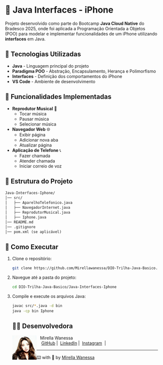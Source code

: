 # 📱 Java Interfaces - iPhone

Projeto desenvolvido como parte do Bootcamp **Java Cloud Native** do Bradesco 2025, onde foi aplicada a Programação Orientada a Objetos (POO) para modelar e implementar funcionalidades de um iPhone utilizando **interfaces** em Java.

## 🚀 Tecnologias Utilizadas

- **Java** - Linguagem principal do projeto
- **Paradigma POO** - Abstração, Encapsulamento, Herança e Polimorfismo
- **Interfaces** - Definição dos comportamentos do iPhone
- **VS Code** - Ambiente de desenvolvimento

## 📌 Funcionalidades Implementadas

- **Reprodutor Musical** 🎵
  - Tocar música
  - Pausar música
  - Selecionar música
- **Navegador Web** 🌐
  - Exibir página
  - Adicionar nova aba
  - Atualizar página
- **Aplicação de Telefone** 📞
  - Fazer chamada
  - Atender chamada
  - Iniciar correio de voz

## 📂 Estrutura do Projeto

```
Java-Interfaces-Iphone/
│── src/
│   ├── AparelhoTelefonico.java
│   ├── NavegadorInternet.java
│   ├── ReprodutorMusical.java
│   ├── Iphone.java
│── README.md
│── .gitignore
│── pom.xml (se aplicável)
```

## 🔧 Como Executar

1. Clone o repositório:
   ```sh
   git clone https://github.com/Mirellawanessa/DIO-Trilha-Java-Basico.git
   ```
2. Navegue até a pasta do projeto:
   ```sh
   cd DIO-Trilha-Java-Basico/Java-Interfaces-Iphone
   ```
3. Compile e execute os arquivos Java:
   ```sh
   javac src/*.java -d bin
   java -cp bin Iphone
   ```
   ## 👩‍💻 Desenvolvedora
   
   <p>
       <img 
         align="left" 
         width="80" 
         src="https://github.com/Mirellawanessa/DIO-Trilha-Java-Basico/blob/main/GitHub/imagens/User.jpeg?raw=true"
       />
       <p>&nbsp;&nbsp;&nbsp;Mirella Wanessa<br>
       &nbsp;&nbsp;&nbsp;
       <a href="https://github.com/Mirellawanessa">GitHub</a>&nbsp;|&nbsp;
       <a href="https://www.linkedin.com/in/mirellawanessa/">LinkedIn</a>&nbsp;|&nbsp;
       <a href="https://www.instagram.com/_mirella.page/?next=%2F">Instagram</a>
       &nbsp;|&nbsp;</p>
   </p>
   
   ---
   
   ⌨️ with 💜 by [Mirella Wanessa](https://github.com/Mirellawanessa)
